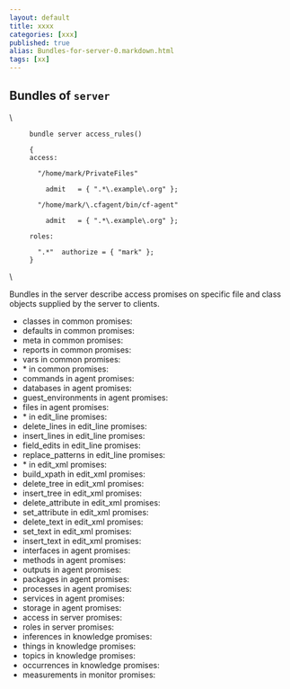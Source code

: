 ```yaml
---
layout: default
title: xxxx
categories: [xxx]
published: true
alias: Bundles-for-server-0.markdown.html
tags: [xx]
---
```


Bundles of `server`
-------------------

\

         
         bundle server access_rules()
         
         {
         access:
         
           "/home/mark/PrivateFiles"
         
             admit   = { ".*\.example\.org" };
         
           "/home/mark/\.cfagent/bin/cf-agent"
         
             admit   = { ".*\.example\.org" };
         
         roles:
         
           ".*"  authorize = { "mark" };
         }
         
         

\

Bundles in the server describe access promises on specific file and
class objects supplied by the server to clients.

-   classes in common promises:
-   defaults in common promises:
-   meta in common promises:
-   reports in common promises:
-   vars in common promises:
-   \* in common promises:
-   commands in agent promises:
-   databases in agent promises:
-   guest\_environments in agent promises:
-   files in agent promises:
-   \* in edit\_line promises:
-   delete\_lines in edit\_line promises:
-   insert\_lines in edit\_line promises:
-   field\_edits in edit\_line promises:
-   replace\_patterns in edit\_line promises:
-   \* in edit\_xml promises:
-   build\_xpath in edit\_xml promises:
-   delete\_tree in edit\_xml promises:
-   insert\_tree in edit\_xml promises:
-   delete\_attribute in edit\_xml promises:
-   set\_attribute in edit\_xml promises:
-   delete\_text in edit\_xml promises:
-   set\_text in edit\_xml promises:
-   insert\_text in edit\_xml promises:
-   interfaces in agent promises:
-   methods in agent promises:
-   outputs in agent promises:
-   packages in agent promises:
-   processes in agent promises:
-   services in agent promises:
-   storage in agent promises:
-   access in server promises:
-   roles in server promises:
-   inferences in knowledge promises:
-   things in knowledge promises:
-   topics in knowledge promises:
-   occurrences in knowledge promises:
-   measurements in monitor promises:
